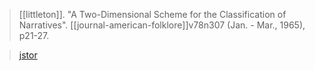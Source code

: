 > [[littleton]]. "A Two-Dimensional Scheme for the Classification of Narratives". [[journal-american-folklore]]v78n307 (Jan. - Mar., 1965), p21-27.

> [jstor](http://www.jstor.org/stable/538100)